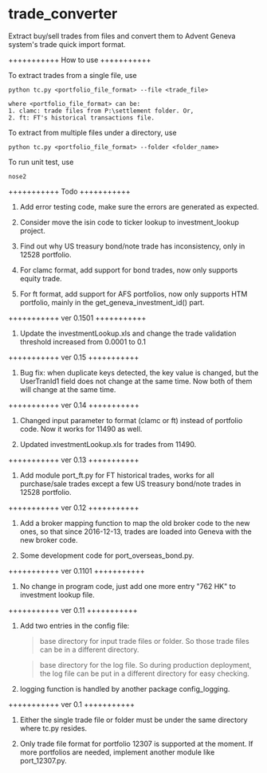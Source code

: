 # trade_converter

Extract buy/sell trades from files and convert them to Advent Geneva system's trade quick import format.

+++++++++++
How to use
+++++++++++

To extract trades from a single file, use

	python tc.py <portfolio_file_format> --file <trade_file>

	where <portfolio_file_format> can be:
	1. clamc: trade files from P:\settlement folder. Or,
	2. ft: FT's historical transactions file.

To extract from multiple files under a directory, use

	python tc.py <portfolio_file_format> --folder <folder_name>


To run unit test, use

	nose2


+++++++++++
Todo
+++++++++++
1. Add error testing code, make sure the errors are generated as expected.

2. Consider move the isin code to ticker lookup to investment_lookup project.

3. Find out why US treasury bond/note trade has inconsistency, only in 12528 portfolio.

4. For clamc format, add support for bond trades, now only supports equity trade.

5. For ft format, add support for AFS portfolios, now only supports HTM portfolio, mainly in the get_geneva_investment_id() part.



+++++++++++
ver 0.1501
+++++++++++
1. Update the investmentLookup.xls and change the trade validation threshold increased from 0.0001 to 0.1




+++++++++++
ver 0.15
+++++++++++
1. Bug fix: when duplicate keys detected, the key value is changed, but the UserTranId1 field does not change at the same time. Now both of them will change at the same time.



+++++++++++
ver 0.14
+++++++++++
1. Changed input parameter to format (clamc or ft) instead of portfolio code. Now it works for 11490 as well.

2. Updated investmentLookup.xls for trades from 11490.



+++++++++++
ver 0.13
+++++++++++
1. Add module port_ft.py for FT historical trades, works for all purchase/sale trades except a few US treasury bond/note trades in 12528 portfolio.



+++++++++++
ver 0.12
+++++++++++
1. Add a broker mapping function to map the old broker code to the new ones, so that since 2016-12-13, trades are loaded into Geneva with the new broker code.

2. Some development code for port_overseas_bond.py.



+++++++++++
ver 0.1101
+++++++++++
1. No change in program code, just add one more entry "762 HK" to investment lookup file.



+++++++++++
ver 0.11
+++++++++++

1. Add two entries in the config file:

	> base directory for input trade files or folder. So those trade files can be in a different directory.

	> base directory for the log file. So during production deployment, the log file can be put in a different directory for easy checking.

2. logging function is handled by another package config_logging.



+++++++++++
ver 0.1
+++++++++++

1. Either the single trade file or folder must be under the same directory where tc.py resides.

2. Only trade file format for portfolio 12307 is supported at the moment. If more portfolios are needed, implement another module like port_12307.py.